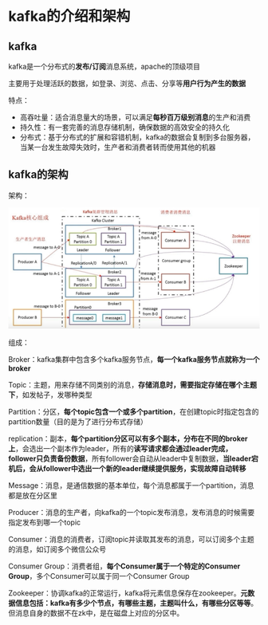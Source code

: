 # kafka的介绍和架构

## kafka

kafka是一个分布式的**发布/订阅**消息系统，apache的顶级项目

主要用于处理活跃的数据，如登录、浏览、点击、分享等**用户行为产生的数据**



特点：

- 高吞吐量：适合消息量大的场景，可以满足**每秒百万级别消息**的生产和消费
- 持久性：有一套完善的消息存储机制，确保数据的高效安全的持久化
- 分布式：基于分布式的扩展和容错机制，kafka的数据会复制到多台服务器，当某一台发生故障失效时，生产者和消费者转而使用其他的机器

## kafka的架构

架构：

![image-20230108231840604](assets/image-20230108231840604.png)



组成：

Broker：kafka集群中包含多个kafka服务节点，**每一个kafka服务节点就称为一个broker**

Topic：主题，用来存储不同类别的消息，**存储消息时，需要指定存储在哪个主题下**，如发帖子，发哪种类型

Partition：分区，**每个topic包含一个或多个partition**，在创建topic时指定包含的partition数量（目的是为了进行分布式存储）

replication：副本，**每个partition分区可以有多个副本，分布在不同的broker上**，会选出一个副本作为leader，所有的**读写请求都会通过leader完成，follower只负责备份数据**，所有follower会自动从leader中复制数据，**当leader宕机后，会从follower中选出一个新的leader继续提供服务，实现故障自动转移**

Message：消息，是通信数据的基本单位，每个消息都属于一个partition，消息都是放在分区里

Producer：消息的生产者，向kafka的一个topic发布消息，发布消息的时候需要指定发布到哪一个topic

Consumer：消息的消费者，订阅topic并读取其发布的消息，可以订阅多个主题的消息，如订阅多个微信公众号

Consumer Group：消费者组，**每个Consumer属于一个特定的Consumer Group**，多个Consumer可以属于同一个Consumer Group

Zookeeper：协调kafka的正常运行，kafka将元素信息保存在zookeeper。**元数据信息包括：kafka有多少个节点，有哪些主题，主题叫什么，有哪些分区等等**。但消息自身的数据不在zk中，是在磁盘上对应的分区中。
